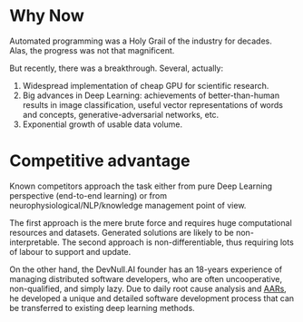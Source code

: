 # Why Now

Automated programming was a Holy Grail of the industry for decades.  
Alas, the progress was not that magnificent.

But recently, there was a breakthrough.  Several, actually:  

1. Widespread implementation of cheap GPU for scientific research.
2. Big advances in Deep Learning: achievements of better-than-human 
results in image classification, useful vector representations of words 
and concepts, generative-adversarial networks, etc.
3. Exponential growth of usable data volume.

# Competitive advantage

Known competitors approach the task either from pure Deep Learning 
perspective (end-to-end learning) or from neurophysiological/NLP/knowledge 
management point of view.

The first approach is the mere brute force and requires huge computational 
resources and datasets.  Generated solutions are likely to be 
non-interpretable. The second approach is non-differentiable, thus 
requiring lots of labour to support and update.

On the other hand, the DevNull.AI founder has an 18-years experience 
of managing distributed software developers, who are often uncooperative, 
non-qualified, and simply lazy.  Due to daily root cause analysis 
and [AARs](https://en.wikipedia.org/wiki/After-action_review), 
he developed a unique and detailed software development process that 
can be transferred to existing deep learning methods.
